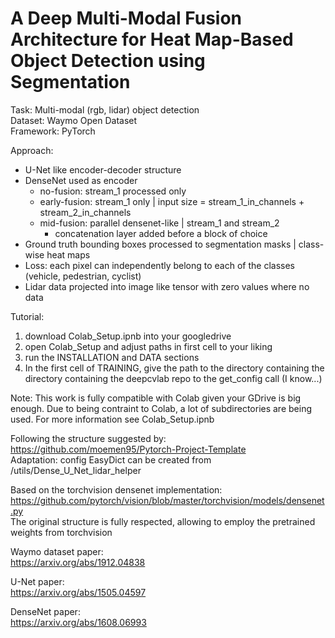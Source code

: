 # A Deep Multi-Modal Fusion Architecture for Heat Map-Based Object Detection using Segmentation

Task:       Multi-modal (rgb, lidar) object detection  
Dataset:    Waymo Open Dataset   
Framework:  PyTorch

Approach:  
* U-Net like encoder-decoder structure  
* DenseNet used as encoder  
  * no-fusion: stream_1 processed only 
  * early-fusion: stream_1 only | input size = stream_1_in_channels + stream_2_in_channels
  * mid-fusion: parallel densenet-like | stream_1 and stream_2 
    * concatenation layer added before a block of choice 
* Ground truth bounding boxes processed to segmentation masks | class-wise heat maps
* Loss: each pixel can independently belong to each of the classes (vehicle, pedestrian, cyclist)
* Lidar data projected into image like tensor with zero values where no data  

Tutorial:
1. download Colab_Setup.ipnb into your googledrive
2. open Colab_Setup and adjust paths in first cell to your liking
3. run the INSTALLATION and DATA sections
4. In the first cell of TRAINING, give the path to the directory containing the directory containing the deepcvlab repo to the get_config call (I know...)

Note:
This work is fully compatible with Colab given your GDrive is big enough. Due to being contraint to Colab, a lot of subdirectories are being used. For more information see Colab_Setup.ipnb

Following the structure suggested by:   
https://github.com/moemen95/Pytorch-Project-Template  
Adaptation: config EasyDict can be created from /utils/Dense_U_Net_lidar_helper  

Based on the torchvision densenet implementation:  
https://github.com/pytorch/vision/blob/master/torchvision/models/densenet.py  
The original structure is fully respected, allowing to employ the pretrained weights from torchvision  

Waymo dataset paper:  
https://arxiv.org/abs/1912.04838

U-Net paper:  
https://arxiv.org/abs/1505.04597

DenseNet paper:  
https://arxiv.org/abs/1608.06993


